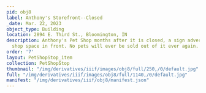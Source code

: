```yaml
---
pid: obj8
label: Anthony's Storefront--Closed
_date: Mar. 22, 2023
object_type: Building
location: 2894 E. Third St., Bloomington, IN
description: Anthony's Pet Shop months after it is closed, a sign advertising new
  shop space in front. No pets will ever be sold out of it ever again.
order: '7'
layout: PetShopStop_item
collection: PetShopStop
thumbnail: "/img/derivatives/iiif/images/obj8/full/250,/0/default.jpg"
full: "/img/derivatives/iiif/images/obj8/full/1140,/0/default.jpg"
manifest: "/img/derivatives/iiif/obj8/manifest.json"
---
```


